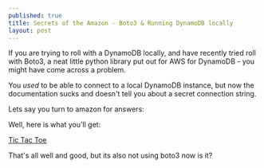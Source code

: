 ```yaml
---
published: true
title: Secrets of the Amazon - Boto3 & Running DynamoDB locally
layout: post
---
```

If you are trying to roll with a DynamoDB locally, and have recently tried roll with Boto3, a neat little python library put out for AWS for DynamoDB - you might have come across a problem.

You *used* to be able to connect to a local DynamoDB instance, but now the documentation sucks and doesn't tell you about a secret connection string.

Lets say you turn to amazon for answers:

Well, here is what you'll get:

<a href="http://docs.aws.amazon.com/amazondynamodb/latest/developerguide/TicTacToe.Phase1.html">Tic Tac Toe</a>

That's all well and good, but its also not using boto3 now is it?
<code data-gist-id="b05961cf1e11310479fd" data-gist-hide-line-numbers="true"></code>

